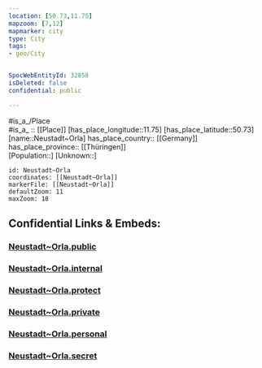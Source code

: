 ```yaml
---
location: [50.73,11.75] 
mapzoom: [7,12] 
mapmarker: city 
type: City
tags:
- geo/City


SpocWebEntityId: 32858
isDeleted: false
confidential: public

---
```

#is_a_/Place  
#is_a_ :: [[Place]] 
[has_place_longitude::11.75] 
[has_place_latitude::50.73] 
[name::Neustadt~Orla] 
has_place_country:: [[Germany]]  
has_place_province:: [[Thüringen]]  
[Population::] 
[Unknown::] 


```leaflet
id: Neustadt~Orla
coordinates: [[Neustadt~Orla]] 
markerFile: [[Neustadt~Orla]] 
defaultZoom: 11 
maxZoom: 18
```


## Confidential Links & Embeds: 

### [Neustadt~Orla.public](/_public/\Earth\Continent\Europe\Europe~Central\Germany\Germany~East\Thüringen\counties~TH\Saale-Orla-Kreis\cities~Saale-OrlaNeustadt~Orla.public.md) 

### [Neustadt~Orla.internal](/_internal/\Earth\Continent\Europe\Europe~Central\Germany\Germany~East\Thüringen\counties~TH\Saale-Orla-Kreis\cities~Saale-OrlaNeustadt~Orla.internal.md) 

### [Neustadt~Orla.protect](/_protect/\Earth\Continent\Europe\Europe~Central\Germany\Germany~East\Thüringen\counties~TH\Saale-Orla-Kreis\cities~Saale-OrlaNeustadt~Orla.protect.md) 

### [Neustadt~Orla.private](/_private/\Earth\Continent\Europe\Europe~Central\Germany\Germany~East\Thüringen\counties~TH\Saale-Orla-Kreis\cities~Saale-OrlaNeustadt~Orla.private.md) 

### [Neustadt~Orla.personal](/_personal/\Earth\Continent\Europe\Europe~Central\Germany\Germany~East\Thüringen\counties~TH\Saale-Orla-Kreis\cities~Saale-OrlaNeustadt~Orla.personal.md) 

### [Neustadt~Orla.secret](/_secret/\Earth\Continent\Europe\Europe~Central\Germany\Germany~East\Thüringen\counties~TH\Saale-Orla-Kreis\cities~Saale-OrlaNeustadt~Orla.secret.md)

